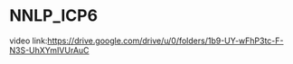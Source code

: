 # NNLP_ICP6
video link:https://drive.google.com/drive/u/0/folders/1b9-UY-wFhP3tc-F-N3S-UhXYmIVUrAuC

